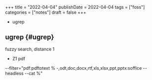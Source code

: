 +++
title = "2022-04-04"
publishDate = 2022-04-04
tags = ["foss"]
categories = ["notes"]
draft = false
+++

-   ugrep

<!--more-->


## ugrep {#ugrep}

fuzzy search, distance 1

-   Z1
    pdf

--filter="pdf:pdftotext % -,odt,doc,docx,rtf,xls,xlsx,ppt,pptx:soffice --headless --cat %"